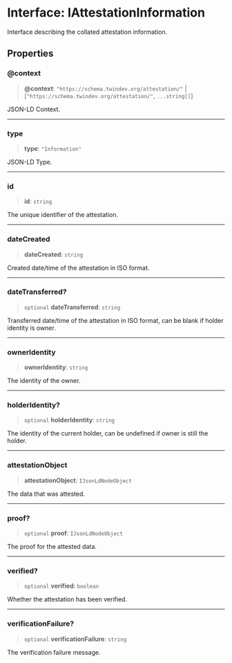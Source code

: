 # Interface: IAttestationInformation

Interface describing the collated attestation information.

## Properties

### @context

> **@context**: `"https://schema.twindev.org/attestation/"` \| \[`"https://schema.twindev.org/attestation/"`, `...string[]`\]

JSON-LD Context.

***

### type

> **type**: `"Information"`

JSON-LD Type.

***

### id

> **id**: `string`

The unique identifier of the attestation.

***

### dateCreated

> **dateCreated**: `string`

Created date/time of the attestation in ISO format.

***

### dateTransferred?

> `optional` **dateTransferred**: `string`

Transferred date/time of the attestation in ISO format, can be blank if holder identity is owner.

***

### ownerIdentity

> **ownerIdentity**: `string`

The identity of the owner.

***

### holderIdentity?

> `optional` **holderIdentity**: `string`

The identity of the current holder, can be undefined if owner is still the holder.

***

### attestationObject

> **attestationObject**: `IJsonLdNodeObject`

The data that was attested.

***

### proof?

> `optional` **proof**: `IJsonLdNodeObject`

The proof for the attested data.

***

### verified?

> `optional` **verified**: `boolean`

Whether the attestation has been verified.

***

### verificationFailure?

> `optional` **verificationFailure**: `string`

The verification failure message.
